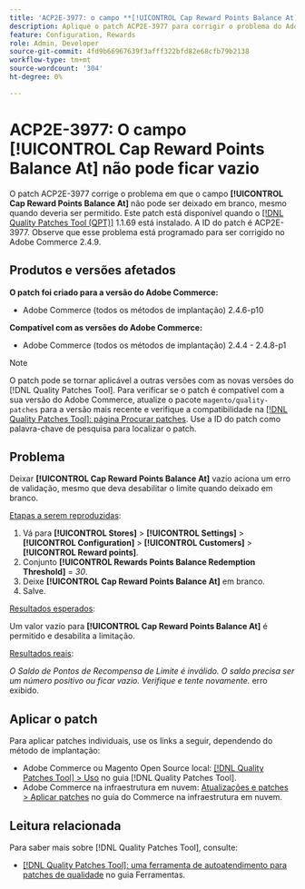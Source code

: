 ```yaml
---
title: 'ACP2E-3977: o campo **[!UICONTROL Cap Reward Points Balance At]** não pode ficar vazio'
description: Aplique o patch ACP2E-3977 para corrigir o problema do Adobe Commerce em que o campo **[!UICONTROL Cap Reward Points Balance At]** não podia ficar vazio quando o campo **[!UICONTROL Rewards Points Balance Redemption Threshold]** era definido, causando um erro de validação.
feature: Configuration, Rewards
role: Admin, Developer
source-git-commit: 4fd9b66967639f3afff322bfd82e68cfb79b2138
workflow-type: tm+mt
source-wordcount: '304'
ht-degree: 0%

---
```



# ACP2E-3977: O campo **[!UICONTROL Cap Reward Points Balance At]** não pode ficar vazio

O patch ACP2E-3977 corrige o problema em que o campo **[!UICONTROL Cap Reward Points Balance At]** não pode ser deixado em branco, mesmo quando deveria ser permitido. Este patch está disponível quando o [[!DNL Quality Patches Tool (QPT)]](/help/tools/quality-patches-tool/quality-patches-tool-to-self-serve-quality-patches.md) 1.1.69 está instalado. A ID do patch é ACP2E-3977. Observe que esse problema está programado para ser corrigido no Adobe Commerce 2.4.9.

## Produtos e versões afetados

**O patch foi criado para a versão do Adobe Commerce:**

* Adobe Commerce (todos os métodos de implantação) 2.4.6-p10

**Compatível com as versões do Adobe Commerce:**

* Adobe Commerce (todos os métodos de implantação) 2.4.4 - 2.4.8-p1

>[!NOTE]
>
>O patch pode se tornar aplicável a outras versões com as novas versões do [!DNL Quality Patches Tool]. Para verificar se o patch é compatível com a sua versão do Adobe Commerce, atualize o pacote `magento/quality-patches` para a versão mais recente e verifique a compatibilidade na [[!DNL Quality Patches Tool]: página Procurar patches](https://experienceleague.adobe.com/tools/commerce-quality-patches/index.html?lang=pt-BR). Use a ID do patch como palavra-chave de pesquisa para localizar o patch.

## Problema

Deixar **[!UICONTROL Cap Reward Points Balance At]** vazio aciona um erro de validação, mesmo que deva desabilitar o limite quando deixado em branco.

<u>Etapas a serem reproduzidas</u>:

1. Vá para **[!UICONTROL Stores]** > **[!UICONTROL Settings]** > **[!UICONTROL Configuration]** > **[!UICONTROL Customers]** > **[!UICONTROL Reward points]**.
1. Conjunto **[!UICONTROL Rewards Points Balance Redemption Threshold]** = *30*.
1. Deixe **[!UICONTROL Cap Reward Points Balance At]** em branco.
1. Salve.

<u>Resultados esperados</u>:

Um valor vazio para **[!UICONTROL Cap Reward Points Balance At]** é permitido e desabilita a limitação.

<u>Resultados reais</u>:

*O Saldo de Pontos de Recompensa de Limite é inválido. O saldo precisa ser um número positivo ou ficar vazio. Verifique e tente novamente.* erro exibido.

## Aplicar o patch

Para aplicar patches individuais, use os links a seguir, dependendo do método de implantação:

* Adobe Commerce ou Magento Open Source local: [[!DNL Quality Patches Tool] > Uso](/help/tools/quality-patches-tool/usage.md) no guia [!DNL Quality Patches Tool].
* Adobe Commerce na infraestrutura em nuvem: [Atualizações e patches > Aplicar patches](https://experienceleague.adobe.com/docs/commerce-cloud-service/user-guide/develop/upgrade/apply-patches.html?lang=pt-BR) no guia do Commerce na infraestrutura em nuvem.

## Leitura relacionada

Para saber mais sobre [!DNL Quality Patches Tool], consulte:

* [[!DNL Quality Patches Tool]: uma ferramenta de autoatendimento para patches de qualidade](/help/tools/quality-patches-tool/quality-patches-tool-to-self-serve-quality-patches.md) no guia Ferramentas.
